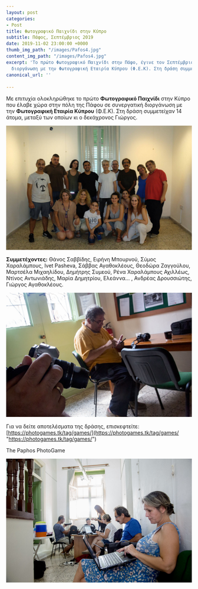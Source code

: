```yaml
---
layout: post
categories:
- Post
title: Φωτογραφικό Παιχνίδι στην Κύπρο
subtitle: Πάφος, Σεπτέμβριος 2019
date: 2019-11-02 23:00:00 +0000
thumb_img_path: "/images/Pafos4.jpg"
content_img_path: "/images/Pafos4.jpg"
excerpt: 'Το πρώτο Φωτογραφικό Παιχνίδι στην Πάφο, έγινε τον Σεπτέμβριο 2019, σε συνεργατική
  διοργάνωση με την Φωτογραφική Εταιρία Κύπρου (Φ.Ε.Κ). Στη δράση συμμετείχαν 14 άτομα. '
canonical_url: ''

---
```

Με επιτυχία ολοκληρώθηκε το πρώτο **Φωτογραφικό Παιχνίδι** στην Κύπρο που έλαβε χώρα στην πόλη της Πάφου σε συνεργατική διοργάνωση με την **Φωτογραφική Εταιρία Κύπρου** (Φ.Ε.Κ). Στη δράση συμμετείχαν 14 άτομα, μεταξύ των οποίων κι ο δεκάχρονος Γιώργος.

![](/images/70353193_10219745949501593_4137754192838131712_o.jpg)

**Συμμετέχοντες:** Θάνος Σαββίδης, Ειρήνη Μπουρνού, Σύμος Χαραλάμπους, Ivet Pasheva, Σάββας Αγαθοκλέους, Θεοδώρα Ζαγγούλου, Μαρτσέλα Μιχαηλίδου, Δημήτρης Συμεού, Ρένα Χαραλάμπους Αχιλλέως, Ντίνος Αντωνιάδης, Μαρία Δημητρίου, Ελεάννα... , Ανδρέας Δρουσσιώτης, Γιώργος Αγαθοκλέους.

![](/images/Pafos3.jpg)

Για να δείτε αποτελέσματα της δράσης, επισκεφτείτε:[https://photogames.tk/tag/games/](https://photogames.tk/tag/games/ "https://photogames.tk/tag/games/")

The Paphos PhotoGame

![](/images/Pafos2.jpg)